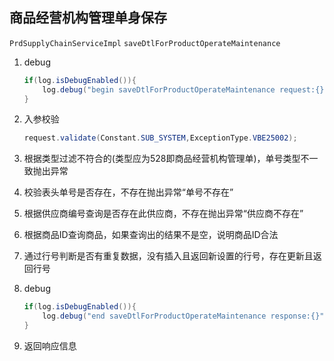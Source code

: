 ## 商品经营机构管理单身保存

`PrdSupplyChainServiceImpl`  `saveDtlForProductOperateMaintenance`

1. debug

   ```java 
   if(log.isDebugEnabled()){
       log.debug("begin saveDtlForProductOperateMaintenance request:{}",JsonUtil.toJson(request));
   }
   ```

2. 入参校验

   ```java
   request.validate(Constant.SUB_SYSTEM,ExceptionType.VBE25002);
   ```

3. 根据类型过滤不符合的(类型应为528即商品经营机构管理单)，单号类型不一致抛出异常

4. 校验表头单号是否存在，不存在抛出异常“单号不存在”

5. 根据供应商编号查询是否存在此供应商，不存在抛出异常“供应商不存在”

6. 根据商品ID查询商品，如果查询出的结果不是空，说明商品ID合法

7. 通过行号判断是否有重复数据，没有插入且返回新设置的行号，存在更新且返回行号

8. debug

   ```java
   if(log.isDebugEnabled()){
       log.debug("end saveDtlForProductOperateMaintenance response:{}"，JsonUtil.toJson(response));
   }
   ```

9. 返回响应信息


